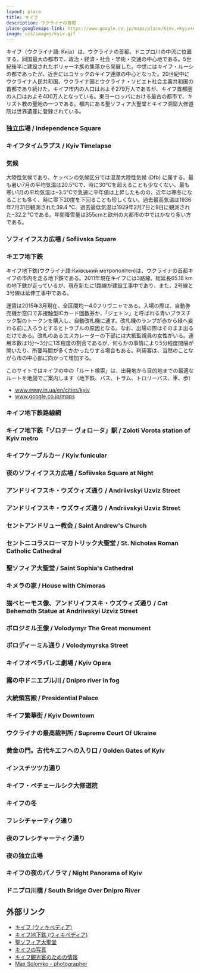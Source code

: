 ```yaml
---
layout: place
title: キイフ
description: ウクライナの首都
place-googlemaps-link: https://www.google.co.jp/maps/place/Kiev,+Kyiv+city,+Ukraine/
image: css/images/kyiv.gif
---
```

キイフ（ウクライナ語: Київ）は、ウクライナの首都。ドニプロ川の中流に位置する。同国最大の都市で、政治・経済・社会・学術・交通の中心地である。5世紀後半に建設されたポリャーネ族の集落から発展した。中世にはキイフ・ルーシの都であったが、近世にはコサックのキイフ連隊の中心となった。20世紀中にウクライナ人民共和国、ウクライナ国とウクライナ・ソビエト社会主義共和国の首都であり続けた。キイフ市内の人口はおよそ279万人であるが、キイフ首都圏の人口はおよそ400万人となっている。東ヨーロッパにおける最古の都市で、キリスト教の聖地の一つである。都内にある聖ソフィア大聖堂とキイフ洞窟大修道院は世界遺産に登録されている。

### 独立広場 / Independence Square
<div class="lazyload">
<!--
<div about='https://farm7.static.flickr.com/6134/5985493792_86beac88e8_b.jpg'><a href='https://www.flickr.com/photos/jenniferboyer/5985493792/' target='_blank'><img xmlns:dct='https://purl.org/dc/terms/' href='https://purl.org/dc/dcmitype/StillImage' rel='dct:type' src='https://farm7.static.flickr.com/6134/5985493792_86beac88e8_b.jpg' alt='Independence Square by Anosmia, on Flickr' title='Independence Square by Anosmia, on Flickr' border='0'/></a><br/><a rel='license' href='https://creativecommons.org/licenses/by/2.0/' target='_blank'><img src='https://i.creativecommons.org/l/by/2.0/80x15.png' alt='Creative Commons Creative Commons Attribution 2.0 Generic License' title='Creative Commons Creative Commons Attribution 2.0 Generic License' border='0' align='left'></a>&nbsp; &nbsp;by&nbsp;<a href='https://www.flickr.com/people/jenniferboyer/' target='_blank'>&nbsp;</a><a xmlns:cc='https://creativecommons.org/ns#' rel='cc:attributionURL' property='cc:attributionName' href='https://www.flickr.com/people/jenniferboyer/' target='_blank'>Anosmia</a><a href='https://www.imagecodr.org/' target='_blank'>&nbsp;</a></div>
-->
</div>

### キイフタイムラプス / Kyiv Timelapse
<div class="lazyload">
<!--
<div class="video-container"><iframe src="https://www.youtube.com/embed/72q3U65daVA?html5=1" frameborder="0"></iframe></div>
-->
</div>

### 気候
大陸性気候であり、ケッペンの気候区分では湿潤大陸性気候 (Dfb) に属する。最も暑い7月の平均気温は20.5°Cで、時に30°Cを超えることも少なくない。最も寒い1月の平均気温は−3.5°Cで急速に平年値は上昇したものの、近年は寒冬になることも多く、時に零下20度を下回ることも珍しくない。過去最高気温は1936年7月31日観測された39.4 °C、過去最低気温は1929年2月7日と9日に観測された−32.2 °Cである。年間降雪量は355cmと欧州の大都市の中ではかなり多い方である。

### ソフィイフスカ広場 / Sofiivska Square
<div class="lazyload">
<!--
<img src="photos/kyiv/sofiivska_square.jpg"/>
<small>Photographer: Max Solomko © / Website: <a href="https://www.maxsolomko.com">www.maxsolomko.com</a></small>
-->
</div>

### キエフ地下鉄
キイフ地下鉄(ウクライナ語:Київський метрополітен)は、ウクライナの首都キイフの市内を走る地下鉄である。2011年現在キイフには3路線、総延長65.18 kmの地下鉄が走っているが、現在新たに1路線が建設工事中であり、また、2号線と3号線は延伸工事中である。

運賃は2015年3月現在、全区間均一4.0フリヴニャである。入場の際は、自動券売機か窓口で非接触型ICカード回数券か、「ジェトン」と呼ばれる青いプラスチック製のトークンを購入し、自動改札機に通す。改札機のランプが赤から緑へ変わる前に入ろうとするとトラブルの原因となる。なお、出場の際はそのまま出るだけである。改札のあるエスカレーターの下部には大抵監視員の女性がいる。運用本数は1分～3分に1本程度の割合であるが、何らかの事情により5分程度間隔が開いたり、所要時間が多くかかったりする場合もある。利用客は、当然のことながら市の中心部に向かって増加する。

このサイトではキイフの中の「ルート検索」は、出発地から目的地までの最適なルートを地図でご案内します（地下鉄、バス、トラム、トロリーバス、車、歩）

* <a href="https://www.eway.in.ua/en/cities/kyiv">www.eway.in.ua/en/cities/kyiv</a>
* <a href="https://www.google.co.jp/maps/place/Kyiv,+Ukraine/">www.google.co.jp/maps</a>

### キイフ地下鉄路線網
<div class="lazyload">
<!--
<a title="By Sameboat; some corrections made by AMY (Own work) [Public domain], via Wikimedia Commons" href="https://commons.wikimedia.org/wiki/File%3AKiev_metro_route_map_uk_en.svg"><img width="1024" alt="Kiev metro route map uk en" src="https://upload.wikimedia.org/wikipedia/commons/thumb/9/9f/Kiev_metro_route_map_uk_en.svg/1024px-Kiev_metro_route_map_uk_en.svg.png"/></a>
-->
</div>

### キイフ地下鉄「ゾロチー ヴォロータ」駅 / Zoloti Vorota station of Kyiv metro
<div class="lazyload">
<!--
<a title="© AMY / Wikimedia Commons, via Wikimedia Commons" href="https://commons.wikimedia.org/wiki/File%3AZoloti_Vorota_metro_station_Kiev_2010_01.jpg"><img width="2048" alt="Zoloti Vorota metro station Kiev 2010 01" src="https://upload.wikimedia.org/wikipedia/commons/thumb/f/f3/Zoloti_Vorota_metro_station_Kiev_2010_01.jpg/2048px-Zoloti_Vorota_metro_station_Kiev_2010_01.jpg"/></a>
-->
</div>

### キイフケーブルカー / Kyiv funicular
<div class="lazyload">
<!--
<p><a href="https://commons.wikimedia.org/wiki/File:2948279_%D0%9A%D0%B8%D0%B5%D0%B2%D1%81%D0%BA%D0%B8%D0%B9_%D1%84%D1%83%D0%BD%D0%B8%D0%BA%D1%83%D0%BB%D0%B5%D1%80.jpg#/media/File:2948279_%D0%9A%D0%B8%D0%B5%D0%B2%D1%81%D0%BA%D0%B8%D0%B9_%D1%84%D1%83%D0%BD%D0%B8%D0%BA%D1%83%D0%BB%D0%B5%D1%80.jpg"><img src="https://upload.wikimedia.org/wikipedia/commons/7/7f/2948279_%D0%9A%D0%B8%D0%B5%D0%B2%D1%81%D0%BA%D0%B8%D0%B9_%D1%84%D1%83%D0%BD%D0%B8%D0%BA%D1%83%D0%BB%D0%B5%D1%80.jpg" alt="2948279 Киевский фуникулер.jpg"></a></p>
-->
</div>

### 夜のソフィイフスカ広場 / Sofiivska Square at Night
<div class="lazyload">
<!--
<img src="photos/kyiv/sofiivska_square_at_night.jpg"/>
<small>Photographer: Max Solomko © / Website: <a href="https://www.maxsolomko.com">www.maxsolomko.com</a></small>
-->
</div>

### アンドリイフスキ・ウズウィズ通り / Andriivskyi Uzviz Street
<div class="lazyload">
<!--
<img src="photos/kyiv/andriivskyi_uzviz_general.jpg"/>
<small>Photographer: Max Solomko © / Website: <a href="https://www.maxsolomko.com">www.maxsolomko.com</a></small>
-->
</div>

### アンドリイフスキ・ウズウィズ通り / Andriivskyi Uzviz Street
<div class="lazyload">
<!--
<img src="photos/kyiv/andriivskyi_uzviz.jpg"/>
<small>Photographer: Max Solomko © / Website: <a href="https://www.maxsolomko.com">www.maxsolomko.com</a></small>
-->
</div>

### セントアンドリュー教会 / Saint Andrew's Church
<div class="lazyload">
<!--
<a title="Yuriy Kolodin at English Wikipedia [CC BY 3.0 (https://creativecommons.org/licenses/by/3.0)], via Wikimedia Commons" href="https://commons.wikimedia.org/wiki/File%3ASaint_Andrew's_Church_of_Kiev_photo_by_Yuriy_Kolodin.jpg"><img width="2048" alt="Saint Andrew&#039;s Church of Kiev photo by Yuriy Kolodin" src="https://upload.wikimedia.org/wikipedia/commons/thumb/4/4e/Saint_Andrew%27s_Church_of_Kiev_photo_by_Yuriy_Kolodin.jpg/2048px-Saint_Andrew%27s_Church_of_Kiev_photo_by_Yuriy_Kolodin.jpg"/></a>
-->
</div>

### セントニコラスローマカトリック大聖堂 / St. Nicholas Roman Catholic Cathedral
<div class="lazyload">
<!--
<a title="By Konstantin Brizhnichenko (Own work) [CC BY-SA 4.0 (https://creativecommons.org/licenses/by-sa/4.0)], via Wikimedia Commons" href="https://commons.wikimedia.org/wiki/File%3ASt._Nicholas_Roman_Catholic_Cathedral%2C_Kyiv_3.jpg"><img width="2048" alt="St. Nicholas Roman Catholic Cathedral, Kyiv 3" src="https://upload.wikimedia.org/wikipedia/commons/thumb/e/e7/St._Nicholas_Roman_Catholic_Cathedral%2C_Kyiv_3.jpg/2048px-St._Nicholas_Roman_Catholic_Cathedral%2C_Kyiv_3.jpg"/></a>
-->
</div>

### 聖ソフィア大聖堂 / Saint Sophia's Cathedral
<div class="lazyload">
<!--
<p><a href="https://commons.wikimedia.org/wiki/File:P1510026-1.JPG#/media/File:P1510026-1.JPG"><img alt="P1510026-1.JPG" src="https://upload.wikimedia.org/wikipedia/commons/thumb/b/bd/P1510026-1.JPG/1200px-P1510026-1.JPG"></a></p>
-->
</div>

### キメラの家 / House with Chimeras
<div class="lazyload">
<!--
<img src="photos/kyiv/chymera_house.jpg"/>
<small>Photographer: Max Solomko © / Website: <a href="https://www.maxsolomko.com">www.maxsolomko.com</a></small>
-->
</div>

### 猫ベヒーモス像、アンドリイフスキ・ウズウィズ通り / Cat Behemoth Statue at Andriivskyi Uzviz Street
<div class="lazyload">
<!--
<img src="photos/kyiv/behemoth_cat_andriivskyi_uzviz.jpg"/>
<small>Photographer: Max Solomko © / Website: <a href="https://www.maxsolomko.com">www.maxsolomko.com</a></small>
-->
</div>

### ボロジミル王像 / Volodymyr The Great monument
<div class="lazyload">
<!--
<img src="photos/kyiv/volodymyr_velykyi.jpg"/>
<small>Photographer: Max Solomko © / Website: <a href="https://www.maxsolomko.com">www.maxsolomko.com</a></small>
-->
</div>

### ボロディーミル通り / Volodymyrska Street
<div class="lazyload">
<!--
<a title="© AMY / Wikimedia Commons, via Wikimedia Commons" href="https://commons.wikimedia.org/wiki/File%3A%D0%92%D0%BB%D0%B0%D0%B4%D0%B8%D0%BC%D0%B8%D1%80%D1%81%D0%BA%D0%B0%D1%8F_54_%D0%9A%D0%B8%D0%B5%D0%B2_2010_01.JPG"><img width="2048" alt="Владимирская 54 Киев 2010 01" src="https://upload.wikimedia.org/wikipedia/commons/thumb/9/99/%D0%92%D0%BB%D0%B0%D0%B4%D0%B8%D0%BC%D0%B8%D1%80%D1%81%D0%BA%D0%B0%D1%8F_54_%D0%9A%D0%B8%D0%B5%D0%B2_2010_01.JPG/2048px-%D0%92%D0%BB%D0%B0%D0%B4%D0%B8%D0%BC%D0%B8%D1%80%D1%81%D0%BA%D0%B0%D1%8F_54_%D0%9A%D0%B8%D0%B5%D0%B2_2010_01.JPG"/></a>
-->
</div>

### キイフオペラバレエ劇場 / Kyiv Opera
<div class="lazyload">
<!--
<a title="By Roland Geider (Ogre) (Own work) [Public domain], via Wikimedia Commons" href="https://commons.wikimedia.org/wiki/File%3AKiev_Opera_House_-_001.jpg"><img width="2048" alt="Kiev Opera House - 001" src="https://upload.wikimedia.org/wikipedia/commons/thumb/6/6f/Kiev_Opera_House_-_001.jpg/2048px-Kiev_Opera_House_-_001.jpg"/></a>
-->
</div>

### 霧の中ドニエプル川 / Dnipro river in fog
<div class="lazyload">
<!--
<img src="photos/kyiv/dnipro_river_in_fog.jpg"/>
<small>Photographer: Max Solomko © / Website: <a href="https://www.maxsolomko.com">www.maxsolomko.com</a></small>
-->
</div>

### 大統領宮殿 / Presidential Palace
<div class="lazyload">
<!--
<p><a href="https://commons.wikimedia.org/wiki/File:Presidential_Palace_Ukraine.jpg#/media/File:Presidential_Palace_Ukraine.jpg"><img src="https://upload.wikimedia.org/wikipedia/commons/8/88/Presidential_Palace_Ukraine.jpg" alt="Presidential Palace Ukraine.jpg"></a></p>
-->
</div>

### キイフ繁華街 / Kyiv Downtown
<div class="lazyload">
<!--
<p><a href="https://uk.wikipedia.org/wiki/%D0%A4%D0%B0%D0%B9%D0%BB:%D0%9F%D0%B0%D1%80%D1%83%D1%81_%D1%96_%D0%9A%D0%BE%D0%BD%D1%82%D0%B8%D0%BD%D0%B5%D0%BD%D1%82%D0%B0%D0%BB%D1%8C_%D1%83_%D0%9A%D0%B8%D1%94%D0%B2%D1%96.jpg#/media/File:%D0%9F%D0%B0%D1%80%D1%83%D1%81_%D1%96_%D0%9A%D0%BE%D0%BD%D1%82%D0%B8%D0%BD%D0%B5%D0%BD%D1%82%D0%B0%D0%BB%D1%8C_%D1%83_%D0%9A%D0%B8%D1%94%D0%B2%D1%96.jpg"><img src="https://upload.wikimedia.org/wikipedia/uk/9/9a/%D0%9F%D0%B0%D1%80%D1%83%D1%81_%D1%96_%D0%9A%D0%BE%D0%BD%D1%82%D0%B8%D0%BD%D0%B5%D0%BD%D1%82%D0%B0%D0%BB%D1%8C_%D1%83_%D0%9A%D0%B8%D1%94%D0%B2%D1%96.jpg" alt="Парус і Континенталь у Києві.jpg" height="3264" width="2448"></a></p>
-->
</div>

### ウクライナの最高裁判所 / Supreme Court Of Ukraine
<div class="lazyload">
<!--
<a title="By Wadco2 (Own work) [CC BY-SA 3.0 (https://creativecommons.org/licenses/by-sa/3.0)], via Wikimedia Commons" href="https://commons.wikimedia.org/wiki/File%3APechersk_28_09_13_396.JPG"><img width="2048" alt="Pechersk 28 09 13 396" src="https://upload.wikimedia.org/wikipedia/commons/thumb/d/dd/Pechersk_28_09_13_396.JPG/2048px-Pechersk_28_09_13_396.JPG"/></a>
-->
</div>

### 黄金の門。古代キエフへの入り口 / Golden Gates of Kyiv
<div class="lazyload">
<!--
<a title="By KyjivRus` (Own work) [Public domain], via Wikimedia Commons" href="https://commons.wikimedia.org/wiki/File%3AKyiv_Golden_Gate_-_011.jpg"><img width="2048" alt="Kyiv Golden Gate - 011" src="https://upload.wikimedia.org/wikipedia/commons/thumb/a/ad/Kyiv_Golden_Gate_-_011.jpg/2048px-Kyiv_Golden_Gate_-_011.jpg"/></a>
-->
</div>

### インスチツツカ通り
<div class="lazyload">
<!--
<div about='https://farm4.static.flickr.com/3819/10962915416_1eac115140_b.jpg'><a href='https://www.flickr.com/photos/mattsh/10962915416/' target='_blank'><img xmlns:dct='https://purl.org/dc/terms/' href='https://purl.org/dc/dcmitype/StillImage' rel='dct:type' src='https://farm4.static.flickr.com/3819/10962915416_1eac115140_b.jpg' alt='Old Architecture, Kiev by Matt. Create., on Flickr' title='Old Architecture, Kiev by Matt. Create., on Flickr' border='0'/></a><br/><a rel='license' href='https://creativecommons.org/licenses/by-nc-sa/2.0/' target='_blank'><img src='https://i.creativecommons.org/l/by-nc-sa/2.0/80x15.png' alt='Creative Commons Creative Commons Attribution-Noncommercial-Share Alike 2.0 Generic License' title='Creative Commons Creative Commons Attribution-Noncommercial-Share Alike 2.0 Generic License' border='0' align='left'></a>&nbsp; &nbsp;by&nbsp;<a href='https://www.flickr.com/people/mattsh/' target='_blank'>&nbsp;</a><a xmlns:cc='https://creativecommons.org/ns#' rel='cc:attributionURL' property='cc:attributionName' href='https://www.flickr.com/people/mattsh/' target='_blank'>Matt. Create.</a><a href='https://www.imagecodr.org/' target='_blank'>&nbsp;</a></div>
-->
</div>

### キイフ・ペチェールシク大修道院
<div class="lazyload">
<!--
<div about='https://farm3.static.flickr.com/2884/10872941953_03e1e887d8_b.jpg'><a href='https://www.flickr.com/photos/mattsh/10872941953/' target='_blank'><img xmlns:dct='https://purl.org/dc/terms/' href='https://purl.org/dc/dcmitype/StillImage' rel='dct:type' src='https://farm3.static.flickr.com/2884/10872941953_03e1e887d8_b.jpg' alt='Kiev Pechersk Lavra in September by Matt. Create., on Flickr' title='Kiev Pechersk Lavra in September by Matt. Create., on Flickr' border='0'/></a><br/><a rel='license' href='https://creativecommons.org/licenses/by-nc-sa/2.0/' target='_blank'><img src='https://i.creativecommons.org/l/by-nc-sa/2.0/80x15.png' alt='Creative Commons Creative Commons Attribution-Noncommercial-Share Alike 2.0 Generic License' title='Creative Commons Creative Commons Attribution-Noncommercial-Share Alike 2.0 Generic License' border='0' align='left'></a>&nbsp; &nbsp;by&nbsp;<a href='https://www.flickr.com/people/mattsh/' target='_blank'>&nbsp;</a><a xmlns:cc='https://creativecommons.org/ns#' rel='cc:attributionURL' property='cc:attributionName' href='https://www.flickr.com/people/mattsh/' target='_blank'>Matt. Create.</a><a href='https://www.imagecodr.org/' target='_blank'>&nbsp;</a></div>
-->
</div>

### キイフの冬
<div class="lazyload">
<!--
<div about='https://farm8.static.flickr.com/7007/6785670407_fec54dd55b_b.jpg'><a href='https://www.flickr.com/photos/39997856@N03/6785670407/' target='_blank'><img xmlns:dct='https://purl.org/dc/terms/' href='https://purl.org/dc/dcmitype/StillImage' rel='dct:type' src='https://farm8.static.flickr.com/7007/6785670407_fec54dd55b_b.jpg' alt='winter in kiev by mariusz kluzniak, on Flickr' title='winter in kiev by mariusz kluzniak, on Flickr' border='0'/></a><br/><a rel='license' href='https://creativecommons.org/licenses/by-nc-nd/2.0/' target='_blank'><img src='https://i.creativecommons.org/l/by-nc-nd/2.0/80x15.png' alt='Creative Commons Creative Commons Attribution-Noncommercial-No Derivative Works 2.0 Generic License' title='Creative Commons Creative Commons Attribution-Noncommercial-No Derivative Works 2.0 Generic License' border='0' align='left'></a>&nbsp; &nbsp;by&nbsp;<a href='https://www.flickr.com/people/39997856@N03/' target='_blank'>&nbsp;</a><a xmlns:cc='https://creativecommons.org/ns#' rel='cc:attributionURL' property='cc:attributionName' href='https://www.flickr.com/people/39997856@N03/' target='_blank'>mariusz kluzniak</a><a href='https://www.imagecodr.org/' target='_blank'>&nbsp;</a></div>
-->
</div>

### フレシチャーティク通り
<div class="lazyload">
<!--
<div about='https://farm9.static.flickr.com/8100/8601882380_e7249da8a7_b.jpg'><a href='https://www.flickr.com/photos/jlascar/8601882380/' target='_blank'><img xmlns:dct='https://purl.org/dc/terms/' href='https://purl.org/dc/dcmitype/StillImage' rel='dct:type' src='https://farm9.static.flickr.com/8100/8601882380_e7249da8a7_b.jpg' alt='Khreshchatyk street and some of its post by Jorge Lascar, on Flickr' title='Khreshchatyk street and some of its post by Jorge Lascar, on Flickr' border='0'/></a><br/><a rel='license' href='https://creativecommons.org/licenses/by/2.0/' target='_blank'><img src='https://i.creativecommons.org/l/by/2.0/80x15.png' alt='Creative Commons Creative Commons Attribution 2.0 Generic License' title='Creative Commons Creative Commons Attribution 2.0 Generic License' border='0' align='left'></a>&nbsp; &nbsp;by&nbsp;<a href='https://www.flickr.com/people/jlascar/' target='_blank'>&nbsp;</a><a xmlns:cc='https://creativecommons.org/ns#' rel='cc:attributionURL' property='cc:attributionName' href='https://www.flickr.com/people/jlascar/' target='_blank'>Jorge Lascar</a><a href='https://www.imagecodr.org/' target='_blank'>&nbsp;</a></div>
-->
</div>

### 夜のフレシチャーティク通り
<div class="lazyload">
<!--
<p><a href="https://commons.wikimedia.org/wiki/File:Khreshchatyk_street_(winter,_eveningtime)._Kiev,_Ukraine,_Eastern_Europe.jpg#/media/File:Khreshchatyk_street_(winter,_eveningtime)._Kiev,_Ukraine,_Eastern_Europe.jpg"><img alt="Khreshchatyk street (winter, eveningtime). Kiev, Ukraine, Eastern Europe.jpg" src="https://upload.wikimedia.org/wikipedia/commons/thumb/4/43/Khreshchatyk_street_%28winter%2C_eveningtime%29._Kiev%2C_Ukraine%2C_Eastern_Europe.jpg/1200px-Khreshchatyk_street_%28winter%2C_eveningtime%29._Kiev%2C_Ukraine%2C_Eastern_Europe.jpg"></a></p>
-->
</div>

### 夜の独立広場
<div class="lazyload">
<!--
<div about='https://farm3.static.flickr.com/2510/3965068418_50d240ed22_b.jpg'><a href='https://www.flickr.com/photos/thisisbossi/3965068418/' target='_blank'><img xmlns:dct='https://purl.org/dc/terms/' href='https://purl.org/dc/dcmitype/StillImage' rel='dct:type' src='https://farm3.static.flickr.com/2510/3965068418_50d240ed22_b.jpg' alt='2008 08 11 - 1521-1523 - Kyiv - maydan N by thisisbossi, on Flickr' title='2008 08 11 - 1521-1523 - Kyiv - maydan N by thisisbossi, on Flickr' border='0'/></a><br/><a rel='license' href='https://creativecommons.org/licenses/by-nc/2.0/' target='_blank'><img src='https://i.creativecommons.org/l/by-nc/2.0/80x15.png' alt='Creative Commons Creative Commons Attribution-Noncommercial 2.0 Generic License' title='Creative Commons Creative Commons Attribution-Noncommercial 2.0 Generic License' border='0' align='left'></a>&nbsp; &nbsp;by&nbsp;<a href='https://www.flickr.com/people/thisisbossi/' target='_blank'>&nbsp;</a><a xmlns:cc='https://creativecommons.org/ns#' rel='cc:attributionURL' property='cc:attributionName' href='https://www.flickr.com/people/thisisbossi/' target='_blank'>thisisbossi</a><a href='https://www.imagecodr.org/' target='_blank'>&nbsp;</a></div>
-->
</div>

### キイフの夜のパノラマ / Night Panorama of Kyiv
<div class="lazyload">
<!--
<p><a href="https://uk.wikipedia.org/wiki/%D0%A4%D0%B0%D0%B9%D0%BB:%D0%9F%D0%B0%D0%BD%D0%BE%D1%80%D0%B0%D0%BC%D0%B0_%D1%85%D0%BC%D0%B0%D1%80%D0%BE%D1%87%D0%BE%D1%81%D1%96%D0%B2.jpg#/media/File:%D0%9F%D0%B0%D0%BD%D0%BE%D1%80%D0%B0%D0%BC%D0%B0_%D1%85%D0%BC%D0%B0%D1%80%D0%BE%D1%87%D0%BE%D1%81%D1%96%D0%B2.jpg"><img src="https://upload.wikimedia.org/wikipedia/uk/7/7f/%D0%9F%D0%B0%D0%BD%D0%BE%D1%80%D0%B0%D0%BC%D0%B0_%D1%85%D0%BC%D0%B0%D1%80%D0%BE%D1%87%D0%BE%D1%81%D1%96%D0%B2.jpg" alt="Панорама хмарочосів.jpg"></a></p>
-->
</div>

### ドニプロ川橋 / South Bridge Over Dnipro River
<div class="lazyload">
<!--
<p><a href="https://commons.wikimedia.org/wiki/File:%D0%9F%D1%96%D0%B2%D0%B4%D0%B5%D0%BD%D0%BD%D0%B8%D0%B9_%D0%BC%D1%96%D1%81%D1%82_(%D0%9A%D0%B8%D1%97%D0%B2).jpg#/media/File:%D0%9F%D1%96%D0%B2%D0%B4%D0%B5%D0%BD%D0%BD%D0%B8%D0%B9_%D0%BC%D1%96%D1%81%D1%82_(%D0%9A%D0%B8%D1%97%D0%B2).jpg"><img src="https://upload.wikimedia.org/wikipedia/commons/3/3c/%D0%9F%D1%96%D0%B2%D0%B4%D0%B5%D0%BD%D0%BD%D0%B8%D0%B9_%D0%BC%D1%96%D1%81%D1%82_%28%D0%9A%D0%B8%D1%97%D0%B2%29.jpg" alt="Південний міст (Київ).jpg" height="581" width="896"></a></p>
-->
</div>

## 外部リンク
* <a href="https://ja.wikipedia.org/wiki/%E3%82%AD%E3%82%A8%E3%83%95">キイフ (ウィキペディア)</a>
* <a href="https://ja.wikipedia.org/wiki/%E3%82%AD%E3%82%A8%E3%83%95#.E4.BA.A4.E9.80.9A">キイフ地下鉄 (ウィキペディア)</a>
* <a href="https://ja.wikipedia.org/wiki/%E8%81%96%E3%82%BD%E3%83%95%E3%82%A3%E3%82%A2%E5%A4%A7%E8%81%96%E5%A0%82_%28%E3%82%AD%E3%82%A8%E3%83%95%29">聖ソフィア大聖堂</a>
* <a href="http://www.pbase.com/bmcmorrow/kiev">キイフの写真</a>
* <a href="http://www.dtac.jp/caucasus/ukraine/entry_133.php">キイフ観光客のための情報</a>
* <a href="https://ua.linkedin.com/in/max-solomko-4a50a119">Max Solomko - photographer</a>
